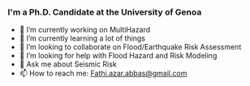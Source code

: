 ### I'm a Ph.D. Candidate at the University of Genoa


- 🔭 I’m currently working on MultiHazard 
- 🌱 I’m currently learning a lot of things 
- 👯 I’m looking to collaborate on Flood/Earthquake Risk Assessment
- 🤔 I’m looking for help with Flood Hazard and Risk Modeling 
- 💬 Ask me about Seismic Risk
- 📫 How to reach me: Fathi.azar.abbas@gmail.com


